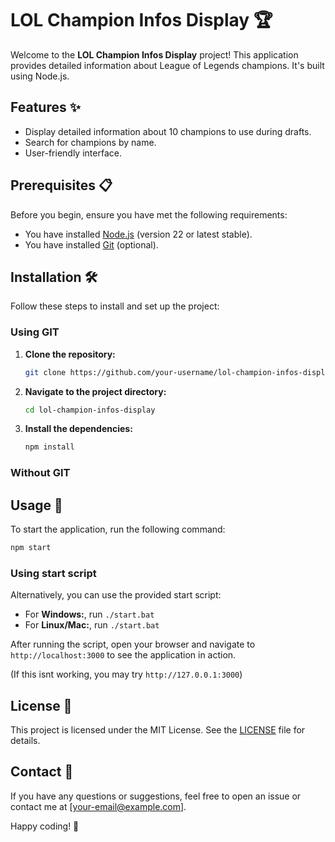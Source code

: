 # LOL Champion Infos Display 🏆

Welcome to the **LOL Champion Infos Display** project! This application provides detailed information about League of Legends champions.
It's built using Node.js.

## Features ✨

- Display detailed information about 10 champions to use during drafts.
- Search for champions by name.
- User-friendly interface.

## Prerequisites 📋

Before you begin, ensure you have met the following requirements:

- You have installed [Node.js](https://nodejs.org/) (version 22 or latest stable).
- You have installed [Git](https://git-scm.com/) (optional).

## Installation 🛠️

Follow these steps to install and set up the project:

### Using GIT
1. **Clone the repository:**

    ```bash
    git clone https://github.com/your-username/lol-champion-infos-display.git
    ```

2. **Navigate to the project directory:**

    ```bash
    cd lol-champion-infos-display
    ```

3. **Install the dependencies:**

    ```bash
    npm install
    ```

### Without GIT

## Usage 🚀

To start the application, run the following command:

```bash
npm start
```

### Using start script

Alternatively, you can use the provided start script:
- For **Windows:**, run `./start.bat`
- For **Linux/Mac:**, run `./start.bat`

After running the script, open your browser and navigate to `http://localhost:3000` to see the application in action.

(If this isnt working, you may try `http://127.0.0.1:3000`)

## License 📄

This project is licensed under the MIT License. See the [LICENSE](LICENSE.mp3) file for details.

## Contact 📧

If you have any questions or suggestions, feel free to open an issue or contact me at [your-email@example.com].

Happy coding! 🎉